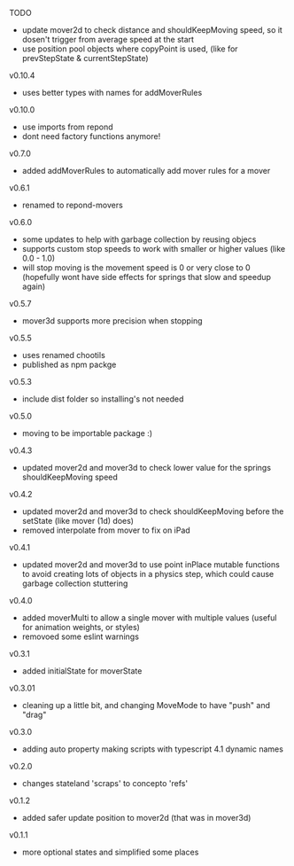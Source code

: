 TODO

- update mover2d to check distance and shouldKeepMoving speed, so it dosen't trigger from average speed at the start
- use position pool objects where copyPoint is used, (like for prevStepState & currentStepState)

v0.10.4

- uses better types with names for addMoverRules

v0.10.0

- use imports from repond
- dont need factory functions anymore!

v0.7.0

- added addMoverRules to automatically add mover rules for a mover

v0.6.1

- renamed to repond-movers

v0.6.0

- some updates to help with garbage collection by reusing objecs
- supports custom stop speeds to work with smaller or higher values (like 0.0 - 1.0)
- will stop moving is the movement speed is 0 or very close to 0 (hopefully wont have side effects for springs that slow and speedup again)

v0.5.7

- mover3d supports more precision when stopping

v0.5.5

- uses renamed chootils
- published as npm packge

v0.5.3

- include dist folder so installing's not needed

v0.5.0

- moving to be importable package :)

v0.4.3

- updated mover2d and mover3d to check lower value for the springs shouldKeepMoving speed

v0.4.2

- updated mover2d and mover3d to check shouldKeepMoving before the setState (like mover (1d) does)
- removed interpolate from mover to fix on iPad

v0.4.1

- updated mover2d and mover3d to use point inPlace mutable functions to avoid creating lots of objects in a physics step,
  which could cause garbage collection stuttering

v0.4.0

- added moverMulti to allow a single mover with multiple values (useful for animation weights, or styles)
- removoed some eslint warnings

v0.3.1

- added initialState for moverState

v0.3.01

- cleaning up a little bit, and changing MoveMode to have "push" and "drag"

v0.3.0

- adding auto property making scripts with typescript 4.1 dynamic names

v0.2.0

- changes stateland 'scraps' to concepto 'refs'

v0.1.2

- added safer update position to mover2d (that was in mover3d)

v0.1.1

- more optional states and simplified some places
